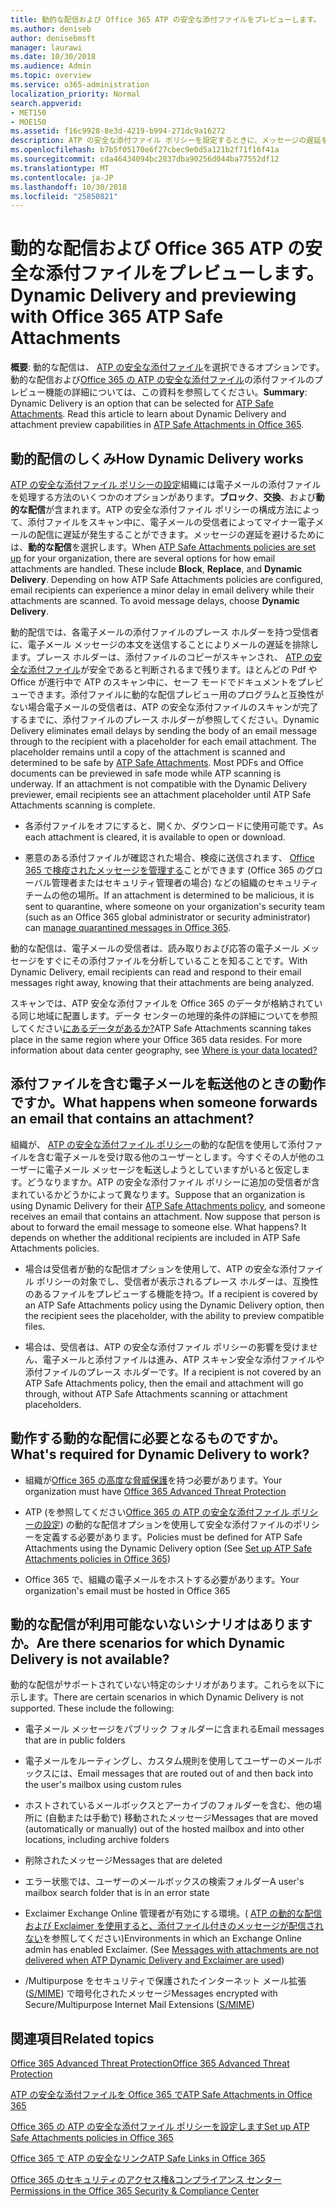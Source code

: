 ```yaml
---
title: 動的な配信および Office 365 ATP の安全な添付ファイルをプレビューします。
ms.author: deniseb
author: denisebmsft
manager: laurawi
ms.date: 10/30/2018
ms.audience: Admin
ms.topic: overview
ms.service: o365-administration
localization_priority: Normal
search.appverid:
- MET150
- MOE150
ms.assetid: f16c9928-8e3d-4219-b994-271dc9a16272
description: ATP の安全な添付ファイル ポリシーを設定するときに、メッセージの遅延を回避し、スキャンされている添付ファイルをプレビューするのにはユーザーを有効にする動的な配信を選択します。
ms.openlocfilehash: b7b5f05170e6f27cbec9e0d5a121b2f71f16f41a
ms.sourcegitcommit: cda46434094bc2837dba90256d044ba77552df12
ms.translationtype: MT
ms.contentlocale: ja-JP
ms.lasthandoff: 10/30/2018
ms.locfileid: "25850821"
---
```

# <a name="dynamic-delivery-and-previewing-with-office-365-atp-safe-attachments"></a><span data-ttu-id="e9fff-103">動的な配信および Office 365 ATP の安全な添付ファイルをプレビューします。</span><span class="sxs-lookup"><span data-stu-id="e9fff-103">Dynamic Delivery and previewing with Office 365 ATP Safe Attachments</span></span>

<span data-ttu-id="e9fff-p101">**概要**: 動的な配信は、 [ATP の安全な添付ファイル](atp-safe-attachments.md)を選択できるオプションです。動的な配信および[Office 365 の ATP の安全な添付ファイル](atp-safe-attachments.md)の添付ファイルのプレビュー機能の詳細については、この資料を参照してください。</span><span class="sxs-lookup"><span data-stu-id="e9fff-p101">**Summary**: Dynamic Delivery is an option that can be selected for [ATP Safe Attachments](atp-safe-attachments.md). Read this article to learn about Dynamic Delivery and attachment preview capabilities in [ATP Safe Attachments in Office 365](atp-safe-attachments.md).</span></span>
  
## <a name="how-dynamic-delivery-works"></a><span data-ttu-id="e9fff-106">動的配信のしくみ</span><span class="sxs-lookup"><span data-stu-id="e9fff-106">How Dynamic Delivery works</span></span>

<span data-ttu-id="e9fff-p102">[ATP の安全な添付ファイル ポリシーの設定](set-up-atp-safe-attachments-policies.md)組織には電子メールの添付ファイルを処理する方法のいくつかのオプションがあります。**ブロック**、**交換**、および**動的な配信**が含まれます。ATP の安全な添付ファイル ポリシーの構成方法によって、添付ファイルをスキャン中に、電子メールの受信者によってマイナー電子メールの配信に遅延が発生することができます。メッセージの遅延を避けるためには、**動的な配信**を選択します。</span><span class="sxs-lookup"><span data-stu-id="e9fff-p102">When [ATP Safe Attachments policies are set up](set-up-atp-safe-attachments-policies.md) for your organization, there are several options for how email attachments are handled. These include **Block**, **Replace**, and **Dynamic Delivery**. Depending on how ATP Safe Attachments policies are configured, email recipients can experience a minor delay in email delivery while their attachments are scanned. To avoid message delays, choose **Dynamic Delivery**.</span></span>
  
<span data-ttu-id="e9fff-p103">動的配信では、各電子メールの添付ファイルのプレース ホルダーを持つ受信者に、電子メール メッセージの本文を送信することによりメールの遅延を排除します。プレース ホルダーは、添付ファイルのコピーがスキャンされ、 [ATP の安全な添付ファイル](atp-safe-attachments.md)が安全であると判断されるまで残ります。ほとんどの Pdf や Office が進行中で ATP のスキャン中に、セーフ モードでドキュメントをプレビューできます。添付ファイルに動的な配信プレビュー用のプログラムと互換性がない場合電子メールの受信者は、ATP の安全な添付ファイルのスキャンが完了するまでに、添付ファイルのプレース ホルダーが参照してください。</span><span class="sxs-lookup"><span data-stu-id="e9fff-p103">Dynamic Delivery eliminates email delays by sending the body of an email message through to the recipient with a placeholder for each email attachment. The placeholder remains until a copy of the attachment is scanned and determined to be safe by [ATP Safe Attachments](atp-safe-attachments.md). Most PDFs and Office documents can be previewed in safe mode while ATP scanning is underway. If an attachment is not compatible with the Dynamic Delivery previewer, email recipients see an attachment placeholder until ATP Safe Attachments scanning is complete.</span></span>

- <span data-ttu-id="e9fff-115">各添付ファイルをオフにすると、開くか、ダウンロードに使用可能です。</span><span class="sxs-lookup"><span data-stu-id="e9fff-115">As each attachment is cleared, it is available to open or download.</span></span> 

- <span data-ttu-id="e9fff-116">悪意のある添付ファイルが確認された場合、検疫に送信されます、 [Office 365 で検疫されたメッセージを管理する](manage-quarantined-messages-and-files.md)ことができます (Office 365 のグローバル管理者またはセキュリティ管理者の場合) などの組織のセキュリティ チームの他の場所。</span><span class="sxs-lookup"><span data-stu-id="e9fff-116">If an attachment is determined to be malicious, it is sent to quarantine, where someone on your organization's security team (such as an Office 365 global administrator or security administrator) can [manage quarantined messages in Office 365](manage-quarantined-messages-and-files.md).</span></span>

<span data-ttu-id="e9fff-117">動的な配信は、電子メールの受信者は、読み取りおよび応答の電子メール メッセージをすぐにその添付ファイルを分析していることを知ることです。</span><span class="sxs-lookup"><span data-stu-id="e9fff-117">With Dynamic Delivery, email recipients can read and respond to their email messages right away, knowing that their attachments are being analyzed.</span></span> 

<span data-ttu-id="e9fff-p104">スキャンでは、ATP 安全な添付ファイルを Office 365 のデータが格納されている同じ地域に配置します。データ センターの地理的条件の詳細についてを参照してください[にあるデータがあるか?](https://products.office.com/where-is-your-data-located?geo=All)</span><span class="sxs-lookup"><span data-stu-id="e9fff-p104">ATP Safe Attachments scanning takes place in the same region where your Office 365 data resides. For more information about data center geography, see [Where is your data located?](https://products.office.com/where-is-your-data-located?geo=All)</span></span> 
  
## <a name="what-happens-when-someone-forwards-an-email-that-contains-an-attachment"></a><span data-ttu-id="e9fff-120">添付ファイルを含む電子メールを転送他のときの動作ですか。</span><span class="sxs-lookup"><span data-stu-id="e9fff-120">What happens when someone forwards an email that contains an attachment?</span></span>

<span data-ttu-id="e9fff-p105">組織が、 [ATP の安全な添付ファイル ポリシー](set-up-atp-safe-attachments-policies.md)の動的な配信を使用して添付ファイルを含む電子メールを受け取る他のユーザーとします。今すぐその人が他のユーザーに電子メール メッセージを転送しようとしていますがいると仮定します。どうなりますか。ATP の安全な添付ファイル ポリシーに追加の受信者が含まれているかどうかによって異なります。</span><span class="sxs-lookup"><span data-stu-id="e9fff-p105">Suppose that an organization is using Dynamic Delivery for their [ATP Safe Attachments policy](set-up-atp-safe-attachments-policies.md), and someone receives an email that contains an attachment. Now suppose that person is about to forward the email message to someone else. What happens? It depends on whether the additional recipients are included in ATP Safe Attachments policies.</span></span>
  
- <span data-ttu-id="e9fff-125">場合は受信者が動的な配信オプションを使用して、ATP の安全な添付ファイル ポリシーの対象でし、受信者が表示されるプレース ホルダーは、互換性のあるファイルをプレビューする機能を持つ。</span><span class="sxs-lookup"><span data-stu-id="e9fff-125">If a recipient is covered by an ATP Safe Attachments policy using the Dynamic Delivery option, then the recipient sees the placeholder, with the ability to preview compatible files.</span></span>
    
- <span data-ttu-id="e9fff-126">場合は、受信者は、ATP の安全な添付ファイル ポリシーの影響を受けません、電子メールと添付ファイルは進み、ATP スキャン安全な添付ファイルや添付ファイルのプレース ホルダーです。</span><span class="sxs-lookup"><span data-stu-id="e9fff-126">If a recipient is not covered by an ATP Safe Attachments policy, then the email and attachment will go through, without ATP Safe Attachments scanning or attachment placeholders.</span></span>
    
## <a name="whats-required-for-dynamic-delivery-to-work"></a><span data-ttu-id="e9fff-127">動作する動的な配信に必要となるものですか。</span><span class="sxs-lookup"><span data-stu-id="e9fff-127">What's required for Dynamic Delivery to work?</span></span>

- <span data-ttu-id="e9fff-128">組織が[Office 365 の高度な脅威保護](office-365-atp.md)を持つ必要があります。</span><span class="sxs-lookup"><span data-stu-id="e9fff-128">Your organization must have [Office 365 Advanced Threat Protection](office-365-atp.md)</span></span>
    
- <span data-ttu-id="e9fff-129">ATP (を参照してください[Office 365 の ATP の安全な添付ファイル ポリシーの設定](set-up-atp-safe-attachments-policies.md)) の動的な配信オプションを使用して安全な添付ファイルのポリシーを定義する必要があります。</span><span class="sxs-lookup"><span data-stu-id="e9fff-129">Policies must be defined for ATP Safe Attachments using the Dynamic Delivery option (See [Set up ATP Safe Attachments policies in Office 365](set-up-atp-safe-attachments-policies.md))</span></span>
    
- <span data-ttu-id="e9fff-130">Office 365 で、組織の電子メールをホストする必要があります。</span><span class="sxs-lookup"><span data-stu-id="e9fff-130">Your organization's email must be hosted in Office 365</span></span>
    
## <a name="are-there-scenarios-for-which-dynamic-delivery-is-not-available"></a><span data-ttu-id="e9fff-131">動的な配信が利用可能ないないシナリオはありますか。</span><span class="sxs-lookup"><span data-stu-id="e9fff-131">Are there scenarios for which Dynamic Delivery is not available?</span></span>

<span data-ttu-id="e9fff-p106">動的な配信がサポートされていない特定のシナリオがあります。これらを以下に示します。</span><span class="sxs-lookup"><span data-stu-id="e9fff-p106">There are certain scenarios in which Dynamic Delivery is not supported. These include the following:</span></span>
  
- <span data-ttu-id="e9fff-134">電子メール メッセージをパブリック フォルダーに含まれる</span><span class="sxs-lookup"><span data-stu-id="e9fff-134">Email messages that are in public folders</span></span>
    
- <span data-ttu-id="e9fff-135">電子メールをルーティングし、カスタム規則を使用してユーザーのメールボックスには、</span><span class="sxs-lookup"><span data-stu-id="e9fff-135">Email messages that are routed out of and then back into the user's mailbox using custom rules</span></span>
    
- <span data-ttu-id="e9fff-136">ホストされているメールボックスとアーカイブのフォルダーを含む、他の場所に (自動または手動で) 移動されたメッセージ</span><span class="sxs-lookup"><span data-stu-id="e9fff-136">Messages that are moved (automatically or manually) out of the hosted mailbox and into other locations, including archive folders</span></span>
    
- <span data-ttu-id="e9fff-137">削除されたメッセージ</span><span class="sxs-lookup"><span data-stu-id="e9fff-137">Messages that are deleted</span></span>
    
- <span data-ttu-id="e9fff-138">エラー状態では、ユーザーのメールボックスの検索フォルダー</span><span class="sxs-lookup"><span data-stu-id="e9fff-138">A user's mailbox search folder that is in an error state</span></span>
    
- <span data-ttu-id="e9fff-p107">Exclaimer Exchange Online 管理者が有効にする環境。( [ATP の動的な配信および Exclaimer を使用すると、添付ファイル付きのメッセージが配信されない](https://support.microsoft.com/help/4014438/messages-with-attachments-are-not-delivered-when-atp-dynamic-delivery)を参照してください)</span><span class="sxs-lookup"><span data-stu-id="e9fff-p107">Environments in which an Exchange Online admin has enabled Exclaimer. (See [Messages with attachments are not delivered when ATP Dynamic Delivery and Exclaimer are used](https://support.microsoft.com/help/4014438/messages-with-attachments-are-not-delivered-when-atp-dynamic-delivery))</span></span>

- <span data-ttu-id="e9fff-141">/Multipurpose をセキュリティで保護されたインターネット メール拡張 ([S/MIME](s-mime-for-message-signing-and-encryption.md)) で暗号化されたメッセージ</span><span class="sxs-lookup"><span data-stu-id="e9fff-141">Messages encrypted with Secure/Multipurpose Internet Mail Extensions ([S/MIME](s-mime-for-message-signing-and-encryption.md))</span></span>
    
## <a name="related-topics"></a><span data-ttu-id="e9fff-142">関連項目</span><span class="sxs-lookup"><span data-stu-id="e9fff-142">Related topics</span></span>

[<span data-ttu-id="e9fff-143">Office 365 Advanced Threat Protection</span><span class="sxs-lookup"><span data-stu-id="e9fff-143">Office 365 Advanced Threat Protection</span></span>](office-365-atp.md)
  
[<span data-ttu-id="e9fff-144">ATP の安全な添付ファイルを Office 365 で</span><span class="sxs-lookup"><span data-stu-id="e9fff-144">ATP Safe Attachments in Office 365</span></span>](atp-safe-attachments.md)
  
[<span data-ttu-id="e9fff-145">Office 365 の ATP の安全な添付ファイル ポリシーを設定します</span><span class="sxs-lookup"><span data-stu-id="e9fff-145">Set up ATP Safe Attachments policies in Office 365</span></span>](set-up-atp-safe-attachments-policies.md)
  
[<span data-ttu-id="e9fff-146">Office 365 で ATP の安全なリンク</span><span class="sxs-lookup"><span data-stu-id="e9fff-146">ATP Safe Links in Office 365</span></span>](atp-safe-links.md)

[<span data-ttu-id="e9fff-147">Office 365 のセキュリティのアクセス権&amp;コンプライアンス センター</span><span class="sxs-lookup"><span data-stu-id="e9fff-147">Permissions in the Office 365 Security &amp; Compliance Center</span></span>](permissions-in-the-security-and-compliance-center.md)
  

